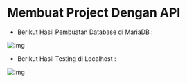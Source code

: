 # Membuat Project Dengan API

* Berikut Hasil Pembuatan Database di MariaDB :

![img]()

* Berikut Hasil Testing di Localhost :

![img]()